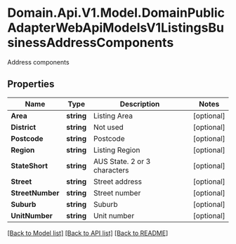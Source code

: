 # Domain.Api.V1.Model.DomainPublicAdapterWebApiModelsV1ListingsBusinessAddressComponents
Address components
## Properties

Name | Type | Description | Notes
------------ | ------------- | ------------- | -------------
**Area** | **string** | Listing Area | [optional] 
**District** | **string** | Not used | [optional] 
**Postcode** | **string** | Postcode | [optional] 
**Region** | **string** | Listing Region | [optional] 
**StateShort** | **string** | AUS State. 2 or 3 characters | [optional] 
**Street** | **string** | Street address | [optional] 
**StreetNumber** | **string** | Street number | [optional] 
**Suburb** | **string** | Suburb | [optional] 
**UnitNumber** | **string** | Unit number | [optional] 

[[Back to Model list]](../README.md#documentation-for-models) [[Back to API list]](../README.md#documentation-for-api-endpoints) [[Back to README]](../README.md)


